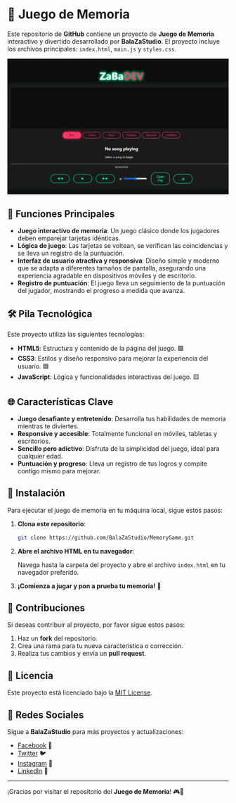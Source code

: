 # 🧠 Juego de Memoria

Este repositorio de **GitHub** contiene un proyecto de **Juego de Memoria** interactivo y divertido desarrollado por **BalaZaStudio**. El proyecto incluye los archivos principales: `index.html`, `main.js` y `styles.css`.

![Vista previa del juego de memoria](https://github.com/BalaZaStudio/Image-ScreenShot/raw/main/image-1.png)

## 🚀 Funciones Principales

- **Juego interactivo de memoria**: Un juego clásico donde los jugadores deben emparejar tarjetas idénticas.
- **Lógica de juego**: Las tarjetas se voltean, se verifican las coincidencias y se lleva un registro de la puntuación.
- **Interfaz de usuario atractiva y responsiva**: Diseño simple y moderno que se adapta a diferentes tamaños de pantalla, asegurando una experiencia agradable en dispositivos móviles y de escritorio.
- **Registro de puntuación**: El juego lleva un seguimiento de la puntuación del jugador, mostrando el progreso a medida que avanza.

## 🛠 Pila Tecnológica

Este proyecto utiliza las siguientes tecnologías:

- **HTML5**: Estructura y contenido de la página del juego. 🟩
- **CSS3**: Estilos y diseño responsivo para mejorar la experiencia del usuario. 🟦
- **JavaScript**: Lógica y funcionalidades interactivas del juego. 🟨

## 🌐 Características Clave

- **Juego desafiante y entretenido**: Desarrolla tus habilidades de memoria mientras te diviertes.
- **Responsive y accesible**: Totalmente funcional en móviles, tabletas y escritorios.
- **Sencillo pero adictivo**: Disfruta de la simplicidad del juego, ideal para cualquier edad.
- **Puntuación y progreso**: Lleva un registro de tus logros y compite contigo mismo para mejorar.

## 📲 Instalación

Para ejecutar el juego de memoria en tu máquina local, sigue estos pasos:

1. **Clona este repositorio**:

    ```bash
    git clone https://github.com/BalaZaStudio/MemoryGame.git
    ```

2. **Abre el archivo HTML en tu navegador**:

    Navega hasta la carpeta del proyecto y abre el archivo `index.html` en tu navegador preferido.

3. **¡Comienza a jugar y pon a prueba tu memoria!** 🧠

## 📝 Contribuciones

Si deseas contribuir al proyecto, por favor sigue estos pasos:

1. Haz un **fork** del repositorio.
2. Crea una rama para tu nueva característica o corrección.
3. Realiza tus cambios y envía un **pull request**.

## 📄 Licencia

Este proyecto está licenciado bajo la [MIT License](https://opensource.org/licenses/MIT).

## 📱 Redes Sociales

Sigue a **BalaZaStudio** para más proyectos y actualizaciones:

- [Facebook](https://facebook.com/BalaZaStudio) 📘
- [Twitter](https://twitter.com/BalaZaStudio) 🐦
- [Instagram](https://instagram.com/BalaZaStudio) 📸
- [LinkedIn](https://linkedin.com/in/BalaZaStudio) 💼

---

¡Gracias por visitar el repositorio del **Juego de Memoria**! 🎮🧠
